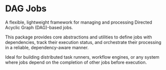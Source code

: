 # DAG Jobs

A flexible, lightweight framework for managing and processing Directed Acyclic Graph (DAG)-based jobs.

This package provides core abstractions and utilities to define jobs with dependencies, track their execution status, and orchestrate their processing in a reliable, dependency-aware manner.

Ideal for building distributed task runners, workflow engines, or any system where jobs depend on the completion of other jobs before execution.
